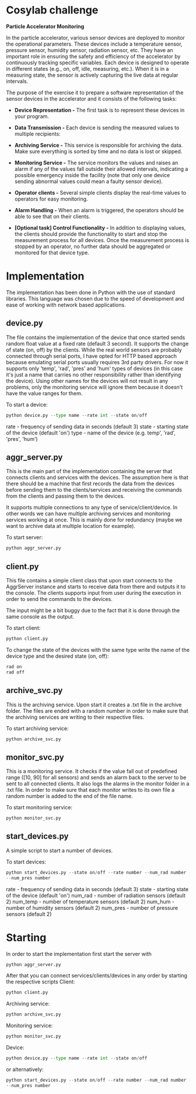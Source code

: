 # Cosylab challenge

**Particle Accelerator Monitoring**

In the particle accelerator, various sensor devices are deployed to monitor the operational parameters. These devices include a temperature sensor, pressure sensor, humidity sensor, radiation sensor, etc. They have an important role in ensuring the safety and efficiency of the accelerator by continuously tracking specific variables. Each device is designed to operate in different states (e.g., on, off, idle, measuring, etc.). When it is in a measuring state, the sensor is actively capturing the live data at regular intervals.

The purpose of the exercise it to prepare a software representation of the sensor devices in the accelerator and it consists of the following tasks:

-   **Device Representation -** The first task is to represent these devices in your program.
    
-   **Data Transmission -** Each device is sending the measured values to multiple recipients:
    

-   **Archiving Service -** This service is responsible for archiving the data. Make sure everything is sorted by time and no data is lost or skipped.
    
-   **Monitoring Service -** The service monitors the values and raises an alarm if any of the values fall outside their allowed intervals, indicating a possible emergency inside the facility (note that only one device sending abnormal values could mean a faulty sensor device).
    
-   **Operator clients -** Several simple clients display the real-time values to operators for easy monitoring.
    

-   **Alarm Handling -** When an alarm is triggered, the operators should be able to see that on their clients.
    
-   **[Optional task] Control Functionality -** In addition to displaying values, the clients should provide the functionality to start and stop the measurement process for all devices. Once the measurement process is stopped by an operator, no further data should be aggregated or monitored for that device type.


# Implementation

The implementation has been done in Python with the use of standard libraries. This language was chosen due to the speed of development and ease of working with network based applications.

## device.py

The file contains the implementation of the device that once started sends random float value at a fixed rate (default 3 second). It supports the change of state (on, off) by the clients. While the real world sensors are probably connected through serial ports, I have opted for HTTP based approach because emulating serial ports usually requires 3rd party drivers. For now it supports only 'temp', 'rad', 'pres' and 'hum' types of devices (in this case it's just a name that carries no other responsibility rather than identifying the device). Using other names for the devices will not result in any problems, only the monitoring service will ignore them because it doesn't have the value ranges for them.

To start a device:
```python
python device.py --type name --rate int --state on/off
```

rate - frequency of sending data in seconds (default 3)
state - starting state of the device (default 'on')
type - name of the device (e.g. temp', 'rad', 'pres', 'hum')

## aggr_server.py

This is the main part of the implementation containing the server that connects clients and services with the devices. The assumption here is that there should be a machine that first records the data from the devices before sending them to the clients/services and receiving the commands from the clients and passing them to the devices.

It supports multiple connections to any type of service/client/device. In other words we can have multiple archiving services and monitoring services working at once. This is mainly done for redundancy (maybe we want to archive data at multiple location for example).

To start server:
```python
python aggr_server.py
```

## client.py

This file contains a simple client class that upon start connects to the AggrServer instance and starts to receive data from there and outputs it to the console.  The clients supports input from user during the execution in order to send the commands to the devices.

The input might be a bit buggy due to the fact that it is done through the same console as the output.

To start client:
```python
python client.py
```

To change the state of the devices with the same type write the name of the device type and the desired state (on, off):
```python
rad on
rad off
```

## archive_svc.py

This is the archiving service. Upon start it creates a .txt file in the archive folder. The files are ended with a random number in order to make sure that the archiving services are writing to their respective files.

To start archiving service:
```python
python archive_svc.py
```

## monitor_svc.py

This is a monitoring service. It checks if the value fall out of predefined range ([10, 90] for all sensors) and sends an alarm back to the server to be sent to all connected clients. It also logs the alarms in the monitor folder in a .txt file. In order to make sure that each monitor writes to its own file a random number is added to the end of the file name.

To start monitoring service:
```python
python monitor_svc.py
```

## start_devices.py

A simple script to start a number of devices.

To start devices:
```python
python start_devices.py --state on/off --rate number --num_rad number --num_temp number --num_hum number
--num_pres number
```

rate - frequency of sending data in seconds (default 3)
state - starting state of the device (default 'on')
num_rad - number of radiation sensors (default 2)
num_temp  - number of temperature sensors (default 2)
num_hum  - number of humidity sensors (default 2)
num_pres  - number of pressure sensors (default 2)


# Starting

In order to start the implementation first start the server with
```python
python aggr_server.py
```
After that you can connect services/clients/devices in any order by starting the respective scripts
Client:
```python
python client.py
```
Archiving service:
```python
python archive_svc.py
```
Monitoring service:
```python
python monitor_svc.py
```
Device:
```python
python device.py --type name --rate int --state on/off
```
or alternatively:
```python
python start_devices.py --state on/off --rate number --num_rad number --num_temp number --num_hum number
--num_pres number
```

